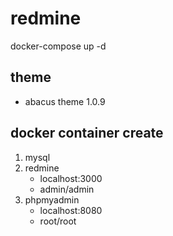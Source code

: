 # redmine

docker-compose up -d

## theme

- abacus theme 1.0.9

## docker container create

1. mysql
2. redmine
    - localhost:3000
    - admin/admin
3. phpmyadmin
    - localhost:8080
    - root/root